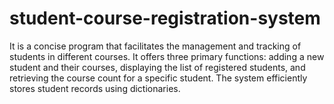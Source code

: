 # student-course-registration-system
It is a concise program that facilitates the management and tracking of students in different courses. It offers three primary functions: adding a new student and their courses, displaying the list of registered students, and retrieving the course count for a specific student. The system efficiently stores student records using dictionaries.
